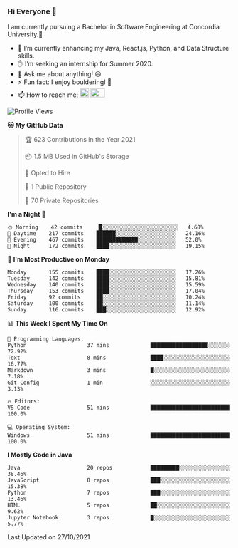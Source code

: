 ### Hi Everyone 👋
I am currently pursuing a Bachelor in Software Engineering at Concordia University.🏫

- 🌱 I’m currently enhancing my Java, React.js, Python, and Data Structure skills.
- ✋ I’m seeking an internship for Summer 2020.
- 💬 Ask me about anything! 😄
- ⚡ Fun fact: I enjoy bouldering! 🧗‍
- 📫 How to reach me: <a href="https://www.linkedin.com/in/siu-tong-ye/" target="_blank"> <img width="20px" width="32" src="https://cdn.jsdelivr.net/npm/simple-icons@v3/icons/linkedin.svg" /> </a> <a href="mailto:SiuTongYe@gmail.com" target="_blank"> <img height="20" width="32" src="https://cdn.jsdelivr.net/npm/simple-icons@v3/icons/gmail.svg" /> </a>

<!--START_SECTION:waka-->
![Profile Views](http://img.shields.io/badge/Profile%20Views-3-blue)

**🐱 My GitHub Data** 

> 🏆 623 Contributions in the Year 2021
 > 
> 📦 1.5 MB Used in GitHub's Storage 
 > 
> 💼 Opted to Hire
 > 
> 📜 1 Public Repository 
 > 
> 🔑 70 Private Repositories  
 > 
**I'm a Night 🦉** 

```text
🌞 Morning    42 commits     █░░░░░░░░░░░░░░░░░░░░░░░░   4.68% 
🌆 Daytime    217 commits    ██████░░░░░░░░░░░░░░░░░░░   24.16% 
🌃 Evening    467 commits    █████████████░░░░░░░░░░░░   52.0% 
🌙 Night      172 commits    ████░░░░░░░░░░░░░░░░░░░░░   19.15%

```
📅 **I'm Most Productive on Monday** 

```text
Monday       155 commits    ████░░░░░░░░░░░░░░░░░░░░░   17.26% 
Tuesday      142 commits    ████░░░░░░░░░░░░░░░░░░░░░   15.81% 
Wednesday    140 commits    ████░░░░░░░░░░░░░░░░░░░░░   15.59% 
Thursday     153 commits    ████░░░░░░░░░░░░░░░░░░░░░   17.04% 
Friday       92 commits     ██░░░░░░░░░░░░░░░░░░░░░░░   10.24% 
Saturday     100 commits    ██░░░░░░░░░░░░░░░░░░░░░░░   11.14% 
Sunday       116 commits    ███░░░░░░░░░░░░░░░░░░░░░░   12.92%

```


📊 **This Week I Spent My Time On** 

```text
💬 Programming Languages: 
Python                   37 mins             ██████████████████░░░░░░░   72.92% 
Text                     8 mins              ████░░░░░░░░░░░░░░░░░░░░░   16.77% 
Markdown                 3 mins              █░░░░░░░░░░░░░░░░░░░░░░░░   7.18% 
Git Config               1 min               ░░░░░░░░░░░░░░░░░░░░░░░░░   3.13%

🔥 Editors: 
VS Code                  51 mins             █████████████████████████   100.0%

💻 Operating System: 
Windows                  51 mins             █████████████████████████   100.0%

```

**I Mostly Code in Java** 

```text
Java                     20 repos            █████████░░░░░░░░░░░░░░░░   38.46% 
JavaScript               8 repos             ███░░░░░░░░░░░░░░░░░░░░░░   15.38% 
Python                   7 repos             ███░░░░░░░░░░░░░░░░░░░░░░   13.46% 
HTML                     5 repos             ██░░░░░░░░░░░░░░░░░░░░░░░   9.62% 
Jupyter Notebook         3 repos             █░░░░░░░░░░░░░░░░░░░░░░░░   5.77%

```



 Last Updated on 27/10/2021
<!--END_SECTION:waka-->
